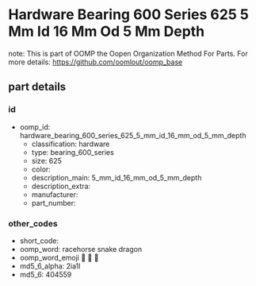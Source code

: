 # Hardware Bearing 600 Series 625 5 Mm Id 16 Mm Od 5 Mm Depth  

note: This is part of OOMP the Oopen Organization Method For Parts. For more details: https://github.com/oomlout/oomp_base

##  part details





### id
* oomp_id: hardware_bearing_600_series_625_5_mm_id_16_mm_od_5_mm_depth
  * classification: hardware
  * type: bearing_600_series
  * size: 625
  * color: 
  * description_main: 5_mm_id_16_mm_od_5_mm_depth
  * description_extra: 
  * manufacturer: 
  * part_number: 

### other_codes
* short_code: 
* oomp_word: racehorse snake dragon
* oomp_word_emoji :racehorse: :snake: :dragon:
* md5_6_alpha: 2ia1l
* md5_6: 404559